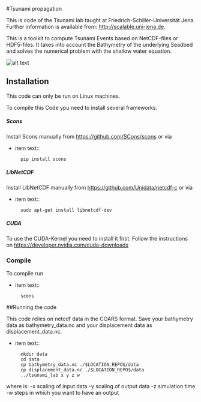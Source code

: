 #Tsunami propagation

This is code of the Tsunami lab taught at Friedrich-Schiller-Universität Jena.
Further information is available from: http://scalable.uni-jena.de.

This is a toolkit to compute Tsunami Events based on NetCDF-files or HDF5-files.
It takes into account the Bathymetry of the underlying Seadbed and solves the numerical problem with the shallow water equation.



![alt text](https://github.com/Jolles-workm8/tsunami_projekt/markdown/images/tsunami2.gif "Tohoku Earthquake 2013")

## Installation

This code can only be run on Linux machines.

To compile this Code ypu need to install several frameworks.

##### Scons
Install Scons manually from https://github.com/SCons/scons or via
* item text::

        pip install scons

##### LibNetCDF
Install LibNetCDF manually from https://github.com/Unidata/netcdf-c or via
* item text::


        sudo apt-get install libnetcdf-dev


##### CUDA
To use the CUDA-Kernel you need to install it first. Follow the instructions on https://developer.nvidia.com/cuda-downloads

### Compile
To compile run
* item text::

        scons

##Running the code


This code relies on netcdf data in the COARS format. Save your bathymetry data as bathymetry_data.nc and your displacement data as displacement_data.nc.
* item text::

        mkdir data
        cd data
        cp bathymetry_data.nc ./$LOCATION_REPO$/data
        cp displacement_data.nc ./$LOCATION_REPO$/data
        ../tsunami_lab x y z w

where is:
-x scaling of input data
-y scaling of output data
-z simulation time
-w steps in which you want to have an output

